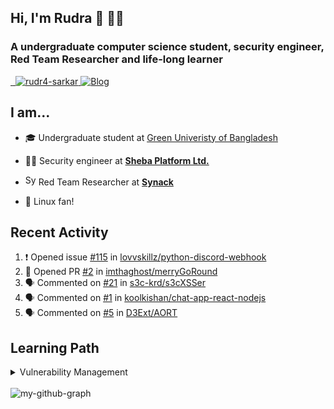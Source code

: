<h2>Hi, I'm Rudra 👋 👨‍💻</h2>
<h3>A undergraduate computer science student, security engineer, Red Team Researcher and life-long learner</h3>

<a href="https://komarev.com/ghpvc/?username=Rajchowdhury420&label=PROFILE+VIEWS" target="blank">
    <img src="https://komarev.com/ghpvc/?username=rudSarkar&label=PROFILE+VIEWS" alt=""/>
</a>

<a href="https://twitter.com/rudr4_sarkar" target="blank">
    <img src="https://img.shields.io/badge/-@rudr4_sarkar-1ca0f1?style=flat&labelColor=1ca0f1&logo=twitter&logoColor=white" alt=""/>
</a>

<a href="https://www.linkedin.com/in/rudr4-sarkar/" target="blank">
    <img src="https://img.shields.io/badge/-rudr4sarkar-blue?style=flat&logo=Linkedin&logoColor=white" alt="rudr4-sarkar"/>
</a>

<a target="_blank" href="https://rudra0x01.xyz" target="_blank">
    <img alt="Blog" src="https://img.shields.io/badge/-website-4285F4?style=flat&logo=google-chrome&logoColor=white" />
</a>

<br />

## I am...

- 🎓 Undergraduate student at [Green Univeristy of Bangladesh](https://green.edu.bd/)
- 👨‍💻 Security engineer at **[Sheba Platform Ltd.](https://sheba.xyz/)**

- <img src="https://platform.synack.com/favicon.png" height="17px" alt="Synack Red Team" /> Red Team Researcher at **[Synack](https://synack.com/)**

- 🐧 Linux fan!

## Recent Activity
<!--START_SECTION:activity-->
1. ❗️ Opened issue [#115](https://github.com/lovvskillz/python-discord-webhook/issues/115) in [lovvskillz/python-discord-webhook](https://github.com/lovvskillz/python-discord-webhook)
2. 💪 Opened PR [#2](https://github.com/imthaghost/merryGoRound/pull/2) in [imthaghost/merryGoRound](https://github.com/imthaghost/merryGoRound)
3. 🗣 Commented on [#21](https://github.com/s3c-krd/s3cXSSer/issues/21) in [s3c-krd/s3cXSSer](https://github.com/s3c-krd/s3cXSSer)
4. 🗣 Commented on [#1](https://github.com/koolkishan/chat-app-react-nodejs/issues/1) in [koolkishan/chat-app-react-nodejs](https://github.com/koolkishan/chat-app-react-nodejs)
5. 🗣 Commented on [#5](https://github.com/D3Ext/AORT/issues/5) in [D3Ext/AORT](https://github.com/D3Ext/AORT)
<!--END_SECTION:activity-->

## Learning Path

<details>

<summary>Vulnerability Management</summary>

- DevOps things require
    
    - [Docker Mastery: with Kubernetes +Swarm from a Docker Captain](https://udemy.com/course/docker-mastery)
    
    - [Ansible for the Beginners course for DevOps Engineers and System Admins - Udemy](https://www.udemy.com/course/valaxy-ansible/)
    
- Cloud Certification

  - [[NEW] Ultimate AWS Certified Cloud Practitioner - 2021 by Stephane Maarek ](https://www.udemy.com/course/aws-certified-cloud-practitioner-new/)

- Ability to work day-to-day in production environment

  - [Linux Journey](https://linuxjourney.com/)
  - [A day in the Life of a Linux Administrator | Edureka](https://www.youtube.com/watch?v=zvoBWbQ6a7U)

- Container security, solutions
  
  - [The Great Escape - TryHackMe](https://tryhackme.com/room/thegreatescape)
    
  - [The Docker Rodeo - TryHackMe](https://tryhackme.com/room/dockerrodeo)
    
  - [PalsForLife - TryHackMe](https://tryhackme.com/room/palsforlife)

  - [Docker Container Security - Docker](https://www.youtube.com/watch?v=E_0vxpL_lxM)
    
  - [How I Learned Docker Security the Hard Way (So You Don’t Have To)](https://www.youtube.com/watch?v=C343TPOpTzU)
    
  - [Container Security: Container Vulnerability Scanning with Snyk](https://www.youtube.com/watch?v=AYO4AFyDfGY)
    
  - [Direct Dockerfile Container Image Scanning now available from Synk](https://www.youtube.com/watch?v=dH8lVX2OLW0)
    
  - [Hacking into your containers, and how to stop it!](https://www.youtube.com/watch?v=IuiJdQsty5k)

  - [How Twistlock Secures the Full Application Lifecycle - Prisma Cloud](https://www.youtube.com/watch?v=KunpU9urBaA)

  - [Container Security with Twistlock - Docker Pune](https://www.youtube.com/watch?v=e8fehSnTj-s)

  - [Webinar: Trivy Open Source Scanner for Container Images – Just Download and Run! - CNCF](https://www.youtube.com/watch?v=XnYxX9uueoQ)

  - [Docker Image Vulnerabilities & Trivy Image Scanning Demo | K21academy](https://k21academy.com/docker-kubernetes/docker-image-vulnerabilities/)

  - More will be added soon...

- Repository
    
    - [Docker Scan Snyk Github CI/CD](https://github.com/ericsmalling/docker-scan)
    
- Scanning solutions

  - [Nessus - Scanning and Vulnerability Management](https://www.tenable.com/products/nessus)

  - [Acunetix](https://www.acunetix.com/product/standard/)

  - [OpenVAS](https://www.openvas.org/)
  </details>

<br/>
<img src="https://activity-graph.herokuapp.com/graph?username=rudSarkar&bg_color=22272e&color=9BE8A8&line=9BE8A8&point=40C363&area=false&hide_border=true" alt="my-github-graph"></img>
